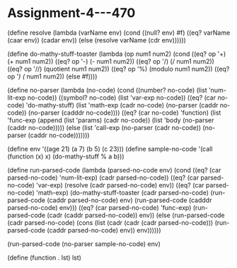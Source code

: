 # Assignment-4---470
(define resolve
  (lambda (varName env)
    (cond
      ((null? env) #f)
      ((eq? varName (caar env)) (cadar env))
      (else (resolve varName (cdr env))))))


(define do-mathy-stuff-toaster
  (lambda (op num1 num2)
    (cond
      ((eq? op '+) (+ num1 num2))
      ((eq? op '-) (- num1 num2))
      ((eq? op '/) (/ num1 num2))
      ((eq? op '//) (quotient num1 num2))
      ((eq? op '%) (modulo num1 num2))
      ((eq? op '*) (* num1 num2))
      (else #f))))

(define no-parser
  (lambda (no-code)
    (cond
      ((number? no-code) (list 'num-lit-exp no-code))
      ((symbol? no-code) (list 'var-exp no-code))
      ((eq? (car no-code) 'do-mathy-stuff)
       (list 'math-exp (cadr no-code) (no-parser (caddr no-code)) (no-parser (cadddr no-code))))
      ((eq? (car no-code) 'function)
       (list 'func-exp
             (append (list 'params) (cadr no-code))
             (list 'body
                   (no-parser (caddr no-code)))))
      (else (list 'call-exp
                  (no-parser (cadr no-code))
                  (no-parser (caddr no-code)))))))
    
(define env '((age 21) (a 7) (b 5) (c 23)))
(define sample-no-code '(call (function (x) x) (do-mathy-stuff % a b)))

(define run-parsed-code
  (lambda (parsed-no-code env)
    (cond
      ((eq? (car parsed-no-code) 'num-lit-exp)
       (cadr parsed-no-code))
      ((eq? (car parsed-no-code) 'var-exp)
       (resolve (cadr parsed-no-code) env))
      ((eq? (car parsed-no-code) 'math-exp)
       (do-mathy-stuff-toaster
        (cadr parsed-no-code)
        (run-parsed-code (caddr parsed-no-code) env)
        (run-parsed-code (cadddr parsed-no-code) env)))
      ((eq? (car parsed-no-code) 'func-exp)
       (run-parsed-code (cadr (caddr parsed-no-code)) env))
      (else
       (run-parsed-code
        (cadr parsed-no-code)
        (cons (list (cadr (cadr (cadr parsed-no-code)))
                    (run-parsed-code (caddr parsed-no-code) env))
              env))))))

(run-parsed-code (no-parser sample-no-code) env)

(define (function . lst) 
    lst)
